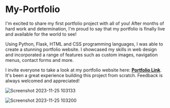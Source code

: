 # My-Portfolio


I'm excited to share my first portfolio project with all of you! After months of hard work and determination, I'm proud to say that my portfolio is finally live and available for the world to see! 

Using Python, Flask, HTML and CSS programming languages, I was able to create a stunning portfolio website. I showcased my skills in web design and incorporated a range of features such as custom images, navigation menus, contact forms and more. 

I invite everyone to take a look at my portfolio website here: **[Portfolio Link](http://soham2003.pythonanywhere.com/index.html)**. It's been a great experience building this project from scratch. Feedback is always welcomed and appreciated!


![Screenshot 2023-11-25 103133](https://github.com/soham7998/My-Portfolio-/assets/112894790/e1d220fb-5a60-4e47-8e8a-97ddeaebdeaa)

![Screenshot 2023-11-25 103200](https://github.com/soham7998/My-Portfolio-/assets/112894790/25ed6465-910a-4317-abed-05e9be68cd55)
